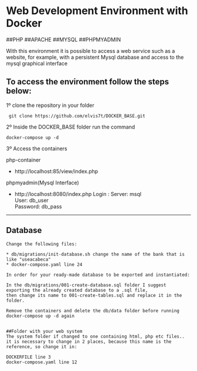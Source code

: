 # Web Development Environment with Docker

##PHP 
##APACHE
##MYSQL
##PHPMYADMIN

With this environment it is possible to access a web service such as a website, for example, with a persistent Mysql database and access to the mysql graphical interface

## To access the environment follow the steps below:

1º clone the repository in your folder
```
 git clone https://github.com/elvis7t/DOCKER_BASE.git
```
2º Inside the DOCKER_BASE folder run the command 
```
docker-compose up -d
``` 
3º Access the containers

 php-container
 - http://localhost:85/view/index.php

 phpmyadmin(Mysql Interface)
 - http://localhost:8080/index.php
    Login :
    Server: msql    
    User: db_user    
    Password: db_pass
---
 ## Database
    Change the following files:
    
    * db/migrations/init-database.sh change the name of the bank that is like "useacabeca"
    * docker-compose.yaml line 24

    In order for your ready-made database to be exported and instantiated:
    
    In the db/migrations/001-create-database.sql folder I suggest exporting the already created database to a .sql file,
    then change its name to 001-create-tables.sql and replace it in the folder.
    
    Remove the containers and delete the db/data folder before running docker-compose up -d again
    

    ##Folder with your web system
    The system folder if changed to one containing html, php etc files..
    it is necessary to change in 2 places, because this name is the reference, so change it in:
    
    DOCKERFILE line 3
    docker-compose.yaml line 12






